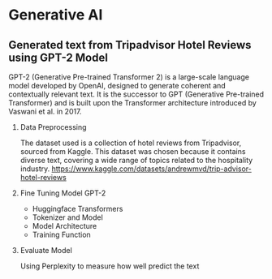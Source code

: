 # Generative AI
## Generated text from Tripadvisor Hotel Reviews using GPT-2 Model

GPT-2 (Generative Pre-trained Transformer 2) is a large-scale language model developed by OpenAI, designed to generate coherent and contextually relevant text. It is the successor to GPT (Generative Pre-trained Transformer) and is built upon the Transformer architecture introduced by Vaswani et al. in 2017.

1. Data Preprocessing

   The dataset used is a collection of hotel reviews from Tripadvisor, sourced from Kaggle. This dataset was chosen because it contains diverse text, covering a wide range of topics related to the hospitality industry.
   https://www.kaggle.com/datasets/andrewmvd/trip-advisor-hotel-reviews
   
3. Fine Tuning Model GPT-2
   - Huggingface Transformers
   - Tokenizer and Model
   - Model Architecture
   - Training Function
     
4. Evaluate Model
   
   Using Perplexity to measure how well predict the text 

